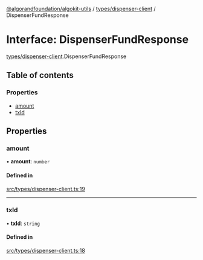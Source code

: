 [@algorandfoundation/algokit-utils](../index.md) / [types/dispenser-client](../modules/types_dispenser_client.md) / DispenserFundResponse

# Interface: DispenserFundResponse

[types/dispenser-client](../modules/types_dispenser_client.md).DispenserFundResponse

## Table of contents

### Properties

- [amount](types_dispenser_client.DispenserFundResponse.md#amount)
- [txId](types_dispenser_client.DispenserFundResponse.md#txid)

## Properties

### amount

• **amount**: `number`

#### Defined in

[src/types/dispenser-client.ts:19](https://github.com/algorandfoundation/algokit-utils-ts/blob/main/src/types/dispenser-client.ts#L19)

___

### txId

• **txId**: `string`

#### Defined in

[src/types/dispenser-client.ts:18](https://github.com/algorandfoundation/algokit-utils-ts/blob/main/src/types/dispenser-client.ts#L18)
